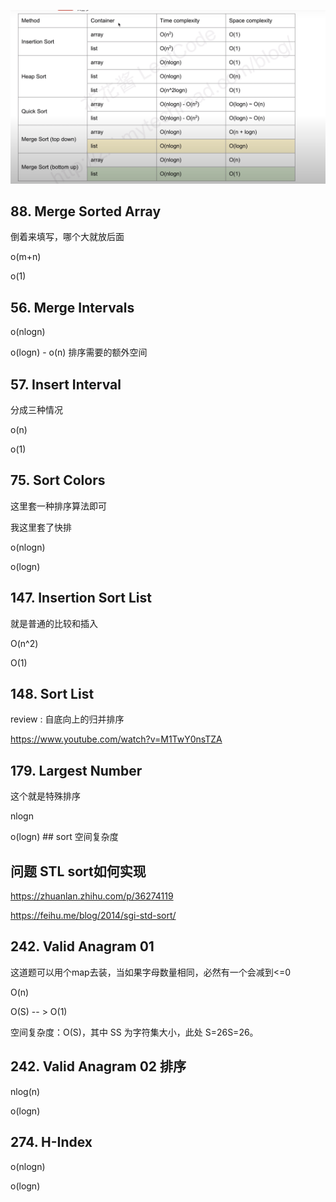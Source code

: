 ![sort](./assets/01.png)

## 88. Merge Sorted Array

倒着来填写，哪个大就放后面

o(m+n)

o(1)

## 56. Merge Intervals

o(nlogn)

o(logn) - o(n) 排序需要的额外空间

## 57. Insert Interval

分成三种情况

o(n)

o(1)

## 75. Sort Colors

这里套一种排序算法即可

我这里套了快排 

o(nlogn)

o(logn)

## 147. Insertion Sort List

就是普通的比较和插入

O(n^2)

O(1)

## 148. Sort List

review : 自底向上的归并排序

https://www.youtube.com/watch?v=M1TwY0nsTZA

## 179. Largest Number

这个就是特殊排序

nlogn 

o(logn) ##  sort 空间复杂度

## 问题 STL sort如何实现

https://zhuanlan.zhihu.com/p/36274119

https://feihu.me/blog/2014/sgi-std-sort/

## 242. Valid Anagram 01 

这道题可以用个map去装，当如果字母数量相同，必然有一个会减到<=0

O(n)


O(S)  -- > O(1)

空间复杂度：O(S)，其中 SS 为字符集大小，此处 S=26S=26。



## 242. Valid Anagram 02 排序

nlog(n)

o(logn)

## 274. H-Index

o(nlogn)

o(logn)

